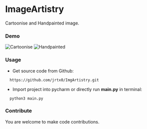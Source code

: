# ImageArtistry
Cartoonise and Handpainted image.

### Demo
![Cartoonise](https://github.com/jrtx0/ImgArtistry/blob/master/cartoonise_旅途.jpeg)
![Handpainted](https://github.com/jrtx0/ImgArtistry/blob/master/handpainted_旅途.jpeg)

### Usage
* Get source code from Github:
```
  https://github.com/jrtx0/ImgArtistry.git
```
* Import project into pycharm or directly run **main.py** in terminal:
```
  python3 main.py
```

### Contribute
You are welcome to make code contributions.

